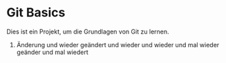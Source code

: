 # Git Basics
Dies ist ein Projekt, um die Grundlagen von Git zu lernen.
1. Änderung und wieder geändert und wieder und wieder
und mal wieder geänder und mal wiedert
